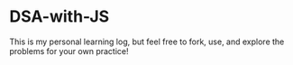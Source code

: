 # DSA-with-JS
This is my personal learning log, but feel free to fork, use, and explore the problems for your own practice!
